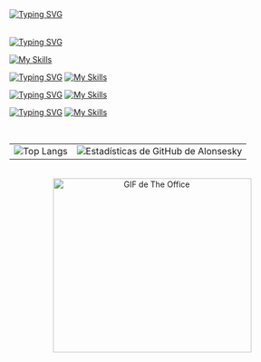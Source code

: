 <!--Head-->
<table>
    <tr>
        <a href="https://git.io/typing-svg"><img src="https://readme-typing-svg.demolab.com?font=Chakra+Petch&size=60&duration=2000&pause=1000&color=4493F8&center=true&vCenter=true&width=1280&height=80&lines=Bienvenido!+Soy+Alonso!;Desarrollador+Backend+en+Spring+Boot;Aprendiz+en+Data+Science" alt="Typing SVG" /></a>
    </tr>
</table>
<!--Subtitulo 1-->
<a href="https://git.io/typing-svg"><img src="https://readme-typing-svg.demolab.com?font=Chakra+Petch&size=38&duration=2000&pause=1000&color=FFFFFF&vCenter=true&width=1280&lines=Principalmente%3A;Java;Spring+Boot;Html%2C+Css+y+Js" alt="Typing SVG" /></a>

[![My Skills](https://skillicons.dev/icons?i=java,spring,html,css,js)](https://skillicons.dev)

 <!--Subtitulo 2-->
<a href="https://git.io/typing-svg"><img src="https://readme-typing-svg.demolab.com?font=Chakra+Petch&size=38&duration=2000&pause=1000&color=FFFFFF&vCenter=true&width=1280&lines=Otras+Tecnolog%C3%ADas%3A;Python;Django+-+Flask;Sklearn+-+Pandas+-+Numpy+-+Matplotlib;Angular+-+React;Typescript+-+Jquery" alt="Typing SVG" /></a>
[![My Skills](https://skillicons.dev/icons?i=python,sklearn,django,ts,angular,react)](https://skillicons.dev)

 <!--Subtitulo 3-->
<a href="https://git.io/typing-svg"><img src="https://readme-typing-svg.demolab.com?font=Chakra+Petch&size=38&duration=2000&pause=1000&color=FFFFFF&vCenter=true&width=1280&lines=Base+de+Datos%3A;Oracle+SQL;MySql;Firebase" alt="Typing SVG" /></a>
[![My Skills](https://skillicons.dev/icons?i=mysql,firebase,sqlite)](https://skillicons.dev)
 <br>
 <!--Subtitulo 4-->
<a href="https://git.io/typing-svg"><img src="https://readme-typing-svg.demolab.com?font=Chakra+Petch&size=38&duration=2000&pause=1000&color=FFFFFF&vCenter=true&width=1280&lines=Herramientas+Utilizadas%3A" alt="Typing SVG" /></a>
[![My Skills](https://skillicons.dev/icons?i=vscode,idea,git,github,figma,notion,postman,stackoverflow)](https://skillicons.dev)

<br>

<table width="100%">
        <tr>
            <td>
                <img src="https://github-readme-stats.vercel.app/api/top-langs/?username=Alonsesky&layout=donut&theme=holi&bg_color=00000000&title_color=4493f8&text_color=4493f8&icon_color=4493f8"" alt="Top Langs">    
            </td> 
            <td>
                <img src="https://github-readme-stats.vercel.app/api?username=Alonsesky&show_icons=true&theme=holi&bg_color=00000000&title_color=4493f8&text_color=4493f8&icon_color=4493f8"" alt="Estadísticas de GitHub de Alonsesky">            
            </td>
        </tr>
</table>
<br>    

<div align="center">
    <img src="https://media.giphy.com/media/zhRA0okWxTGiu78uSk/giphy.gif" width="350" height="307" alt="GIF de The Office">
</div>

